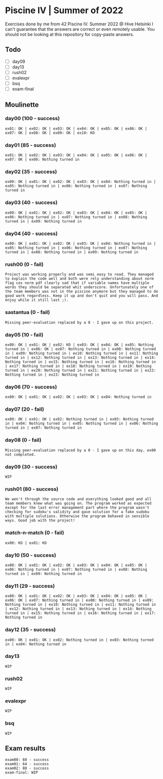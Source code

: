 # Piscine IV | Summer of 2022
Exercises done by me from 42 Piscine IV. Summer 2022 @ Hive Helsinki
I can't guarantee that the answers are correct or even remotely usable.
You should not be looking at this repository for copy-paste answers.

## Todo
- [ ] day09
- [ ] day13
- [ ] rush02
- [ ] evalexpr
- [ ] bsq
- [ ] exam-final

## Moulinette

### day00 (100 - success)
```
ex01: OK | ex02: OK | ex03: OK | ex04: OK | ex05: OK | ex06: OK | ex07: OK | ex08: OK | ex09: OK | ex10: KO
```

### day01 (85 - success)
```
ex01: OK | ex02: OK | ex03: OK | ex04: OK | ex05: OK | ex06: OK | ex07: OK | ex08: Nothing turned in
```

### day02 (35 - success)
```
ex00: OK | ex01: OK | ex02: OK | ex03: OK | ex04: Nothing turned in | ex05: Nothing turned in | ex06: Nothing turned in | ex07: Nothing turned in
```

### day03 (40 - success)
```
ex00: OK | ex01: OK | ex02: OK | ex03: OK | ex04: OK | ex05: OK | ex06: Nothing turned in | ex07: Nothing turned in | ex08: Nothing turned in | ex09: Nothing turned in
```

### day04 (40 - success)
```
ex00: OK | ex01: OK | ex02: OK | ex03: OK | ex04: Nothing turned in | ex05: Nothing turned in | ex06: Nothing turned in | ex07: Nothing turned in | ex08: Nothing turned in | ex09: Nothing turned in
```

### rush00 (0 - fail)
```
Project was working properly and was semi easy to read. They managed to explain the code well and both were rely understanding about norm flag cos norm pdf clearly sad that if variable names have multiple words they should be separated whit underscore. Unfortunately one of the team members was not in the piscine anymore but they managed to do good work regardless. Keep it up and don't quit and you will pass. And enjoy while it still last ;).
```

### sastantua (0 - fail)
```
Missing peer-evaluation replaced by a 0 - I gave up on this project.
```

### day05 (10 - fail)
```
ex00: OK | ex01: OK | ex02: KO | ex03: OK | ex04: OK | ex05: Nothing turned in | ex06: OK | ex07: Nothing turned in | ex08: Nothing turned in | ex09: Nothing turned in | ex10: Nothing turned in | ex11: Nothing turned in | ex12: Nothing turned in | ex13: Nothing turned in | ex14: Nothing turned in | ex15: Nothing turned in | ex16: Nothing turned in | ex17: Nothing turned in | ex18: Nothing turned in | ex19: Nothing turned in | ex20: Nothing turned in | ex21: Nothing turned in | ex22: Nothing turned in | ex23: Nothing turned in
```

### day06 (70 - success)
```
ex00: OK | ex01: OK | ex02: OK | ex03: OK | ex04: Nothing turned in
```

### day07 (20 - fail)
```
ex00: OK | ex01: OK | ex02: Nothing turned in | ex03: Nothing turned in | ex04: Nothing turned in | ex05: Nothing turned in | ex06: Nothing turned in | ex07: Nothing turned in
```

### day08 (0 - fail)
```
Missing peer-evaluation replaced by a 0 - I gave up on this day, ex00 not completed.
```

### day09 (30 - success)
```
WIP
```

### rush01 (80 - success)
```
We wen't through the source code and everything looked good and all team members knew what was going on. The program worked as expected except for the last error management part where the program wasn't checking for sudoku's validity and gave solution for a fake sudoku with multiple solutions. Otherwise the program behaved in sensible ways. Good job with the project!
```

### match-n-match (0 - fail)
```
ex00: KO | ex01: KO
```

### day10 (50 - success)
```
ex00: OK | ex01: OK | ex02: OK | ex03: OK | ex04: OK | ex05: OK | ex06: Nothing turned in | ex07: Nothing turned in | ex08: Nothing turned in | ex09: Nothing turned in
```

### day11 (29 - success)
```
ex00: OK | ex01: OK | ex02: OK | ex03: OK | ex04: OK | ex05: OK | ex06: OK | ex07: Nothing turned in | ex08: Nothing turned in | ex09: Nothing turned in | ex10: Nothing turned in | ex11: Nothing turned in | ex12: Nothing turned in | ex13: Nothing turned in | ex14: Nothing turned in | ex15: Nothing turned in | ex16: Nothing turned in | ex17: Nothing turned in
```

### day12 (35 - success)
```
ex00: OK | ex01: OK | ex02: Nothing turned in | ex03: Nothing turned in | ex04: Nothing turned in
```

### day13
```
WIP
```

### rush02
```
WIP
```

### evalexpr
```
WIP
```

### bsq
```
WIP
```

## Exam results
```
exam00: 60 - success
exam01: 64 - success
exam02: 80 - success
exam-final: WIP
```
